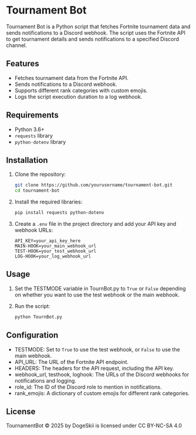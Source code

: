 # Tournament Bot

Tournament Bot is a Python script that fetches Fortnite tournament data and sends notifications to a Discord webhook. The script uses the Fortnite API to get tournament details and sends notifications to a specified Discord channel.

## Features

- Fetches tournament data from the Fortnite API.
- Sends notifications to a Discord webhook.
- Supports different rank categories with custom emojis.
- Logs the script execution duration to a log webhook.

## Requirements

- Python 3.6+
- `requests` library
- `python-dotenv` library

## Installation

1. Clone the repository:

    ```sh
    git clone https://github.com/yourusername/tournament-bot.git
    cd tournament-bot
    ```

2. Install the required libraries:

    ```sh
    pip install requests python-dotenv
    ```

3. Create a `.env` file in the project directory and add your API key and webhook URLs:

    ```env
    API_KEY=your_api_key_here
    MAIN-HOOK=your_main_webhook_url
    TEST-HOOK=your_test_webhook_url
    LOG-HOOK=your_log_webhook_url
    ```

## Usage

1. Set the TESTMODE variable in TournBot.py to `True` or `False` depending on whether you want to use the test webhook or the main webhook.

2. Run the script:

    ```sh
    python TournBot.py
    ```

## Configuration

- TESTMODE: Set to `True` to use the test webhook, or `False` to use the main webhook.
- API_URL: The URL of the Fortnite API endpoint.
- HEADERS: The headers for the API request, including the API key.
- webhook_url, testhook, loghook: The URLs of the Discord webhooks for notifications and logging.
- role_id: The ID of the Discord role to mention in notifications.
- rank_emojis: A dictionary of custom emojis for different rank categories.

## License
 TournamentBot © 2025 by DogeSkii is licensed under CC BY-NC-SA 4.0 

